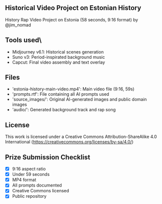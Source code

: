 ## Historical Video Project on Estonian History
History Rap Video Project on Estonia (58 seconds, 9:16 format) by @jim_nomad

## Tools used\
- Midjourney v6.1: Historical scenes generation
- Suno v3: Period-inspirated background music
- Capcut: Final video assembly and text overlay

## Files
- 'estonia-history-main-video.mp4': Main video file (9:16, 59s)
- 'prompts.rtf': File containing all AI prompts used
- 'source_images/': Original AI-generated images and public domain images
- 'audio/': Generated background track and rap song

## License
This work is licensed under a Creative Commons Attribution-ShareAlike 4.0 International (https://creativecommons.org/licenses/by-sa/4.0/) 

## Prize Submission Checklist
- [x] 9:16 aspect ratio
- [x] Under 59 seconds
- [x] MP4 format
- [x] All prompts documented
- [x] Creative Commons licensed
- [x] Public repository
